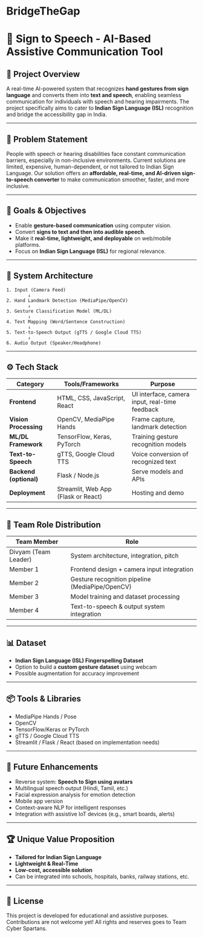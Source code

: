 # BridgeTheGap

# 🤟 Sign to Speech - AI-Based Assistive Communication Tool

## 📘 Project Overview
A real-time AI-powered system that recognizes **hand gestures from sign language** and converts them into **text and speech**, enabling seamless communication for individuals with speech and hearing impairments. The project specifically aims to cater to **Indian Sign Language (ISL)** recognition and bridge the accessibility gap in India.

---

## 🎯 Problem Statement
People with speech or hearing disabilities face constant communication barriers, especially in non-inclusive environments. Current solutions are limited, expensive, human-dependent, or not tailored to Indian Sign Language. Our solution offers an **affordable, real-time, and AI-driven sign-to-speech converter** to make communication smoother, faster, and more inclusive.

---

## 🚀 Goals & Objectives
- Enable **gesture-based communication** using computer vision.
- Convert **signs to text and then into audible speech**.
- Make it **real-time, lightweight, and deployable** on web/mobile platforms.
- Focus on **Indian Sign Language (ISL)** for regional relevance.

---

## 🧠 System Architecture
```
1. Input (Camera Feed)
        ↓
2. Hand Landmark Detection (MediaPipe/OpenCV)
        ↓
3. Gesture Classification Model (ML/DL)
        ↓
4. Text Mapping (Word/Sentence Construction)
        ↓
5. Text-to-Speech Output (gTTS / Google Cloud TTS)
        ↓
6. Audio Output (Speaker/Headphone)
```

---



## ⚙️ Tech Stack

| Category              | Tools/Frameworks                     | Purpose                                       |
|-----------------------|--------------------------------------|-----------------------------------------------|
| **Frontend**          | HTML, CSS, JavaScript, React         | UI interface, camera input, real-time feedback|
| **Vision Processing** | OpenCV, MediaPipe Hands              | Frame capture, landmark detection             |
| **ML/DL Framework**   | TensorFlow, Keras, PyTorch           | Training gesture recognition models           |
| **Text-to-Speech**    | gTTS, Google Cloud TTS               | Voice conversion of recognized text           |
| **Backend (optional)**| Flask / Node.js                      | Serve models and APIs                         |
| **Deployment**        | Streamlit, Web App (Flask or React)  | Hosting and demo                              |

---

## 👥 Team Role Distribution

| Team Member         | Role                                         |
|---------------------|-----------------------------------------------|
| Divyam (Team Leader)| System architecture, integration, pitch      |
| Member 1            | Frontend design + camera input integration    |
| Member 2            | Gesture recognition pipeline (MediaPipe/OpenCV)|
| Member 3            | Model training and dataset processing         |
| Member 4            | Text-to-speech & output system integration    |

---

## 📊 Dataset
- **Indian Sign Language (ISL) Fingerspelling Dataset**
- Option to build a **custom gesture dataset** using webcam
- Possible augmentation for accuracy improvement

---

## 📦 Tools & Libraries
- MediaPipe Hands / Pose
- OpenCV
- TensorFlow/Keras or PyTorch
- gTTS / Google Cloud TTS
- Streamlit / Flask / React (based on implementation needs)

---

## 🌱 Future Enhancements
- Reverse system: **Speech to Sign using avatars**
- Multilingual speech output (Hindi, Tamil, etc.)
- Facial expression analysis for emotion detection
- Mobile app version
- Context-aware NLP for intelligent responses
- Integration with assistive IoT devices (e.g., smart boards, alerts)

---

## 🏆 Unique Value Proposition
- **Tailored for Indian Sign Language**
- **Lightweight & Real-Time**
- **Low-cost, accessible solution**
- Can be integrated into schools, hospitals, banks, railway stations, etc.

---

## 📂 License
This project is developed for educational and assistive purposes. Contributions are not welcome yet!
All rights and reserves goes to Team Cyber Spartans.
